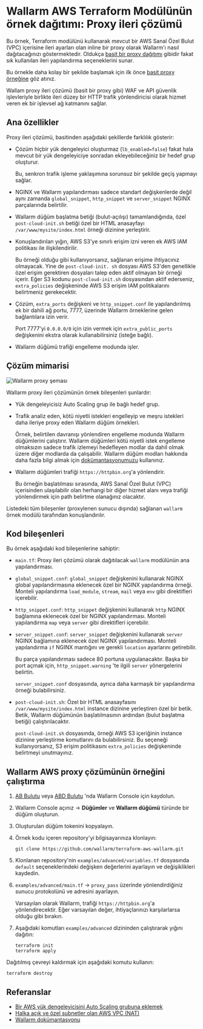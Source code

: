 # Wallarm AWS Terraform Modülünün örnek dağıtımı: Proxy ileri çözümü

Bu örnek, Terraform modülünü kullanarak mevcut bir AWS Sanal Özel Bulut (VPC) içerisine ileri ayarları olan inline bir proxy olarak Wallarm'ı nasıl dağıtacağınızı göstermektedir. Oldukça [basit bir proxy dağıtımı](https://github.com/wallarm/terraform-aws-wallarm/tree/main/examples/proxy) gibidir fakat sık kullanılan ileri yapılandırma seçeneklerini sunar.

Bu örnekle daha kolay bir şekilde başlamak için ilk önce [basit proxy örneğine](https://github.com/wallarm/terraform-aws-wallarm/tree/main/examples/proxy) göz atınız. 

Wallam proxy ileri çözümü (basit bir proxy gibi) WAF ve API güvenlik işlevleriyle birlikte ileri düzey bir HTTP trafik yönlendiricisi olarak hizmet veren ek bir işlevsel ağ katmanını sağlar.

## Ana özellikler

Proxy ileri çözümü, basitinden aşağıdaki şekillerde farklılık gösterir:

* Çözüm hiçbir yük dengeleyici oluşturmaz (`lb_enabled=false`) fakat hala mevcut bir yük dengeleyiciye sonradan ekleyebileceğiniz bir hedef grup oluşturur.

    Bu, senkron trafik işleme yaklaşımına sorunsuz bir şekilde geçiş yapmayı sağlar.
* NGINX ve Wallarm yapılandırması sadece standart değişkenlerde değil aynı zamanda `global_snippet`, `http_snippet` ve `server_snippet` NGINX parçalarında belirtilir.
* Wallarm düğüm başlatma betiği (bulut-açılışı) tamamlandığında, özel `post-cloud-init.sh` betiği özel bir HTML anasayfayı `/var/www/mysite/index.html` örneği dizinine yerleştirir.
* Konuşlandırılan yığın, AWS S3'ye sınırlı erişim izni veren ek AWS IAM politikası ile ilişkilendirilir.

    Bu örneği olduğu gibi kullanıyorsanız, sağlanan erişime ihtiyacınız olmayacak. Yine de `post-cloud-init. sh` dosyası AWS S3'den genellikle özel erişim gerektiren dosyaları talep eden aktif olmayan bir örneği içerir. Eğer S3 kodunu `post-cloud-init.sh` dosyasından aktif ederseniz, `extra_policies` değişkeninde AWS S3 erişim IAM politikalarını belirtmeniz gerekecektir.
* Çözüm, `extra_ports` değişkeni ve `http_snippet.conf` ile yapılandırılmış ek bir dahili ağ portu, 7777, üzerinde Wallarm örneklerine gelen bağlantılara izin verir.

    Port 7777'yi `0.0.0.0/0` için izin vermek için `extra_public_ports` değişkenini ekstra olarak kullanabilirsiniz (isteğe bağlı).
* Wallarm düğümü trafiği engelleme modunda işler.

## Çözüm mimarisi

![Wallarm proxy şeması](https://github.com/wallarm/terraform-aws-wallarm/blob/main/images/wallarm-as-proxy.png?raw=true)

Wallarm proxy ileri çözümünün örnek bileşenleri şunlardır:

* Yük dengeleyicisiz Auto Scaling grup ile bağlı hedef grup.
* Trafik analiz eden, kötü niyetli istekleri engelleyip ve meşru istekleri daha ileriye proxy eden Wallarm düğüm örnekleri.

    Örnek, belirtilen davranışı yönlendiren engelleme modunda Wallarm düğümlerini çalıştırır. Wallarm düğümleri kötü niyetli istek engelleme olmaksızın sadece trafik izlemeyi hedefleyen modlar da dahil olmak üzere diğer modlarda da çalışabilir. Wallarm düğüm modları hakkında daha fazla bilgi almak için [dokümantasyonumuzu](https://docs.wallarm.com/admin-en/configure-wallarm-mode/) kullanınız.
* Wallarm düğümleri trafiği `https://httpbin.org`'a yönlendirir.

    Bu örneğin başlatılması sırasında, AWS Sanal Özel Bulut (VPC) içerisinden ulaşılabilir olan herhangi bir diğer hizmet alanı veya trafiği yönlendirmek için path belirtme olanağınız olacaktır.

Listedeki tüm bileşenler (proxylenen sunucu dışında) sağlanan `wallarm` örnek modülü tarafından konuşlandırılır.

## Kod bileşenleri

Bu örnek aşağıdaki kod bileşenlerine sahiptir:

* `main.tf`: Proxy ileri çözümü olarak dağıtılacak `wallarm` modülünün ana yapılandırması.
* `global_snippet.conf`: `global_snippet` değişkenini kullanarak NGINX global yapılandırmasına eklenecek özel bir NGINX yapılandırma örneği. Monteli yapılandırma `load_module`, `stream`, `mail` veya `env` gibi direktifleri içerebilir.
* `http_snippet.conf`: `http_snippet` değişkenini kullanarak `http` NGINX bağlamına eklenecek özel bir NGINX yapılandırması. Monteli yapılandırma `map` veya `server` gibi direktifleri içerebilir.
* `server_snippet.conf`: `server_snippet` değişkenini kullanarak `server` NGINX bağlamına eklenecek özel NGINX yapılandırması. Monteli yapılandırma `if` NGINX mantığını ve gerekli `location` ayarlarını getirebilir.

    Bu parça yapılandırması sadece 80 portuna uygulanacaktır. Başka bir port açmak için, `http_snippet.warning` 'te ilgili `server` yönergelerini belirtin.

    `server_snippet.conf` dosyasında, ayrıca daha karmaşık bir yapılandırma örneği bulabilirsiniz.
* `post-cloud-init.sh`: Özel bir HTML anasayfasını `/var/www/mysite/index.html` instance dizinine yerleştiren özel bir betik. Betik, Wallarm düğümünün başlatılmasının ardından (bulut başlatma betiği) çalıştırılacaktır.

    `post-cloud-init.sh` dosyasında, örneği AWS S3 içeriğinin instance dizinine yerleştirme komutlarını da bulabilirsiniz. Bu seçeneği kullanıyorsanız, S3 erişim politikasını `extra_policies` değişkeninde belirtmeyi unutmayınız.

## Wallarm AWS proxy çözümünün örneğini çalıştırma

1. [AB Bulutu](https://my.wallarm.com/nodes) veya [ABD Bulutu](https://us1.my.wallarm.com/nodes) 'nda Wallarm Console için kaydolun.
1. Wallarm Console açınız → **Düğümler** ve **Wallarm düğümü** türünde bir düğüm oluşturun.
1. Oluşturulan düğüm tokenini kopyalayın.
1. Örnek kodu içeren repository'yi bilgisayarınıza klonlayın:

    ```
    git clone https://github.com/wallarm/terraform-aws-wallarm.git
    ```
1. Klonlanan repository'nin `examples/advanced/variables.tf` dosyasında `default` seçeneklerindeki değişken değerlerini ayarlayın ve değişiklikleri kaydedin.
1. `examples/advanced/main.tf` → `proxy_pass` üzerinde yönlendirdiğiniz sunucu protokolünü ve adresini ayarlayın.

    Varsayılan olarak Wallarm, trafiği `https://httpbin.org`'a yönlendirecektir. Eğer varsayılan değer, ihtiyaçlarınızı karşılarlarsa olduğu gibi bırakın.
1. Aşağıdaki komutları `examples/advanced` dizininden çalıştırarak yığını dağıtın:

    ```
    terraform init
    terraform apply
    ```

Dağıtılmış çevreyi kaldırmak için aşağıdaki komutu kullanın:

```
terraform destroy
```

## Referanslar

* [Bir AWS yük dengeleyicisini Auto Scaling grubuna eklemek](https://docs.aws.amazon.com/autoscaling/ec2/userguide/attach-load-balancer-asg.html)
* [Halka açık ve özel subnetler olan AWS VPC (NAT)](https://docs.aws.amazon.com/vpc/latest/userguide/VPC_Scenario2.html)
* [Wallarm dokümantasyonu](https://docs.wallarm.com)